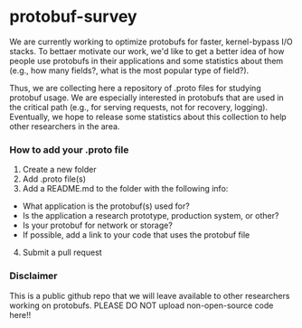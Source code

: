 # protobuf-survey
We are currently working to optimize protobufs for faster, kernel-bypass I/O stacks.  To bettaer motivate our work, we'd like to get a better idea of how people use protobufs in their applications and some statistics about them (e.g., how many fields?, what is the most popular type of field?).

Thus, we are collecting here a repository of .proto files for studying protobuf usage. We are especially interested in protobufs that are used in the critical path (e.g., for serving requests, not for recovery, logging). Eventually, we hope to release some statistics about this collection to help other researchers in the area.

### How to add your .proto file
1. Create a new folder
2. Add .proto file(s)
3. Add a README.md to the folder with the following info:
  * What application is the protobuf(s) used for?
  * Is the application a research prototype, production system, or other?
  * Is your protobuf for network or storage?
  * If possible, add a link to your code that uses the protobuf file
4. Submit a pull request

### Disclaimer
This is a public github repo that we will leave available to other researchers working on protobufs. PLEASE DO NOT upload non-open-source code here!!
